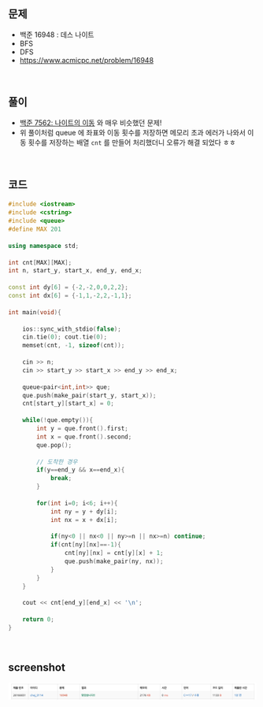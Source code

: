 ## 문제
- 백준 16948 : 데스 나이트
- BFS
- DFS
- https://www.acmicpc.net/problem/16948

<br/>

## 풀이
- [백준 7562: 나이트의 이동](https://github.com/ChoiEunji0114/Algorithm-study/blob/master/posts/boj-7562.md) 와 매우 비슷했던 문제! 
- 위 풀이처럼 queue 에 좌표와 이동 횟수를 저장하면 메모리 초과 에러가 나와서 이동 횟수를 저장하는 배열 `cnt` 를 만들어 처리했더니 오류가 해결 되었다 ㅎㅎ

<br/>

## 코드

```c++
#include <iostream>
#include <cstring>
#include <queue>
#define MAX 201

using namespace std;

int cnt[MAX][MAX];
int n, start_y, start_x, end_y, end_x;

const int dy[6] = {-2,-2,0,0,2,2};
const int dx[6] = {-1,1,-2,2,-1,1};

int main(void){
    
    ios::sync_with_stdio(false);
    cin.tie(0); cout.tie(0);
    memset(cnt, -1, sizeof(cnt));
    
    cin >> n;
    cin >> start_y >> start_x >> end_y >> end_x;
    
    queue<pair<int,int>> que;
    que.push(make_pair(start_y, start_x));
    cnt[start_y][start_x] = 0;
    
    while(!que.empty()){
        int y = que.front().first;
        int x = que.front().second;
        que.pop();
        
        // 도착한 경우
        if(y==end_y && x==end_x){
            break;
        }
        
        for(int i=0; i<6; i++){
            int ny = y + dy[i];
            int nx = x + dx[i];
            
            if(ny<0 || nx<0 || ny>=n || nx>=n) continue;
            if(cnt[ny][nx]==-1){
                cnt[ny][nx] = cnt[y][x] + 1;
                que.push(make_pair(ny, nx));
            }
        }
    }
    
    cout << cnt[end_y][end_x] << '\n';
    
    return 0;
}

```

<br/>


## screenshot
![screenshot](./screenshots/boj16948.png)
